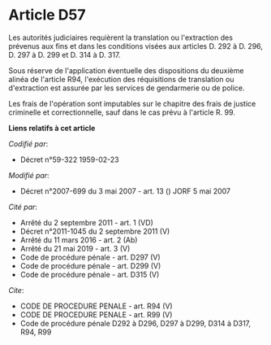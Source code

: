 # Article D57

Les autorités judiciaires requièrent la translation ou l'extraction des prévenus aux fins et dans les conditions visées aux
articles D. 292 à D. 296, D. 297 à D. 299 et D. 314 à D. 317.

Sous réserve de l'application éventuelle des dispositions du deuxième alinéa de l'article R94, l'exécution des réquisitions
de translation ou d'extraction est assurée par les services de gendarmerie ou de police.

Les frais de l'opération sont imputables sur le chapitre des frais de justice criminelle et correctionnelle, sauf dans le cas
prévu à l'article R. 99.

**Liens relatifs à cet article**

_Codifié par_:

  - Décret n°59-322 1959-02-23

_Modifié par_:

  - Décret n°2007-699 du 3 mai 2007 - art. 13 () JORF 5 mai 2007

_Cité par_:

  - Arrêté du 2 septembre 2011 - art. 1 (VD)
  - Décret n°2011-1045 du 2 septembre 2011 (V)
  - Arrêté du 11 mars 2016 - art. 2 (Ab)
  - Arrêté du 21 mai 2019 - art. 3 (V)
  - Code de procédure pénale - art. D297 (V)
  - Code de procédure pénale - art. D299 (V)
  - Code de procédure pénale - art. D315 (V)

_Cite_:

  - CODE DE PROCEDURE PENALE - art. R94 (V)
  - CODE DE PROCEDURE PENALE - art. R99 (V)
  - Code de procédure pénale D292 à D296, D297 à D299, D314 à D317, R94, R99
